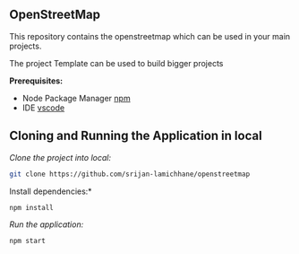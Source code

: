 ## OpenStreetMap

This repository contains the openstreetmap which can be used in your main projects. 

The project Template can be used to build bigger projects

**Prerequisites:**
- Node Package Manager
  [npm]( https://nodejs.org)
- IDE
  [vscode](https://code.visualstudio.com/download)

## Cloning and Running the Application in local

*Clone the project into local:*
```bash
git clone https://github.com/srijan-lamichhane/openstreetmap
```

Install dependencies:*
```bash
npm install
```

*Run the application:*
```bash
npm start
```
